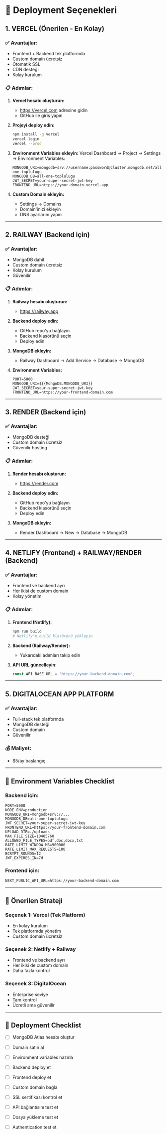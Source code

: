 # 🚀 Deployment Seçenekleri

## 1. VERCEL (Önerilen - En Kolay)

### ✅ Avantajlar:
- Frontend + Backend tek platformda
- Custom domain ücretsiz
- Otomatik SSL
- CDN desteği
- Kolay kurulum

### 📋 Adımlar:

1. **Vercel hesabı oluşturun:**
   - https://vercel.com adresine gidin
   - GitHub ile giriş yapın

2. **Projeyi deploy edin:**
   ```bash
   npm install -g vercel
   vercel login
   vercel --prod
   ```

3. **Environment Variables ekleyin:**
   Vercel Dashboard → Project → Settings → Environment Variables:
   ```
   MONGODB_URI=mongodb+srv://username:password@cluster.mongodb.net/all-one-toplulugu
   MONGODB_DB=all-one-toplulugu
   JWT_SECRET=your-super-secret-jwt-key
   FRONTEND_URL=https://your-domain.vercel.app
   ```

4. **Custom Domain ekleyin:**
   - Settings → Domains
   - Domain'inizi ekleyin
   - DNS ayarlarını yapın

---

## 2. RAILWAY (Backend için)

### ✅ Avantajlar:
- MongoDB dahil
- Custom domain ücretsiz
- Kolay kurulum
- Güvenilir

### 📋 Adımlar:

1. **Railway hesabı oluşturun:**
   - https://railway.app

2. **Backend deploy edin:**
   - GitHub repo'yu bağlayın
   - Backend klasörünü seçin
   - Deploy edin

3. **MongoDB ekleyin:**
   - Railway Dashboard → Add Service → Database → MongoDB

4. **Environment Variables:**
   ```
   PORT=5000
   MONGODB_URI=${{MongoDB.MONGODB_URI}}
   JWT_SECRET=your-super-secret-jwt-key
   FRONTEND_URL=https://your-frontend-domain.com
   ```

---

## 3. RENDER (Backend için)

### ✅ Avantajlar:
- MongoDB desteği
- Custom domain ücretsiz
- Güvenilir hosting

### 📋 Adımlar:

1. **Render hesabı oluşturun:**
   - https://render.com

2. **Backend deploy edin:**
   - GitHub repo'yu bağlayın
   - Backend klasörünü seçin
   - Deploy edin

3. **MongoDB ekleyin:**
   - Render Dashboard → New → Database → MongoDB

---

## 4. NETLIFY (Frontend) + RAILWAY/RENDER (Backend)

### ✅ Avantajlar:
- Frontend ve backend ayrı
- Her ikisi de custom domain
- Kolay yönetim

### 📋 Adımlar:

1. **Frontend (Netlify):**
   ```bash
   npm run build
   # Netlify'e build klasörünü yükleyin
   ```

2. **Backend (Railway/Render):**
   - Yukarıdaki adımları takip edin

3. **API URL güncelleyin:**
   ```javascript
   const API_BASE_URL = 'https://your-backend-domain.com';
   ```

---

## 5. DIGITALOCEAN APP PLATFORM

### ✅ Avantajlar:
- Full-stack tek platformda
- MongoDB desteği
- Custom domain
- Güvenilir

### 💰 Maliyet:
- $5/ay başlangıç

---

## 🔧 Environment Variables Checklist

### Backend için:
```
PORT=5000
NODE_ENV=production
MONGODB_URI=mongodb+srv://...
MONGODB_DB=all-one-toplulugu
JWT_SECRET=your-super-secret-jwt-key
FRONTEND_URL=https://your-frontend-domain.com
UPLOAD_DIR=./uploads
MAX_FILE_SIZE=10485760
ALLOWED_FILE_TYPES=pdf,doc,docx,txt
RATE_LIMIT_WINDOW_MS=900000
RATE_LIMIT_MAX_REQUESTS=100
BCRYPT_ROUNDS=12
JWT_EXPIRES_IN=7d
```

### Frontend için:
```
NEXT_PUBLIC_API_URL=https://your-backend-domain.com
```

---

## 🎯 Önerilen Strateji

### **Seçenek 1: Vercel (Tek Platform)**
- En kolay kurulum
- Tek platformda yönetim
- Custom domain ücretsiz

### **Seçenek 2: Netlify + Railway**
- Frontend ve backend ayrı
- Her ikisi de custom domain
- Daha fazla kontrol

### **Seçenek 3: DigitalOcean**
- Enterprise seviye
- Tam kontrol
- Ücretli ama güvenilir

---

## 📝 Deployment Checklist

- [ ] MongoDB Atlas hesabı oluştur
- [ ] Domain satın al
- [ ] Environment variables hazırla
- [ ] Backend deploy et
- [ ] Frontend deploy et
- [ ] Custom domain bağla
- [ ] SSL sertifikası kontrol et
- [ ] API bağlantısını test et
- [ ] Dosya yükleme test et
- [ ] Authentication test et

